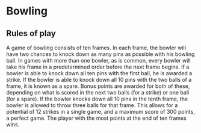 Bowling 
=======

Rules of play
-------------
A game of bowling consists of ten frames. In each frame, the bowler will have two chances to knock down as many pins as possible with his bowling ball. In games with more than one bowler, as is common, every bowler will take his frame in a predetermined order before the next frame begins. If a bowler is able to knock down all ten pins with the first ball, he is awarded a strike. If the bowler is able to knock down all 10 pins with the two balls of a frame, it is known as a spare. Bonus points are awarded for both of these, depending on what is scored in the next two balls (for a strike) or one ball (for a spare). If the bowler knocks down all 10 pins in the tenth frame, the bowler is allowed to throw three balls for that frame. This allows for a potential of 12 strikes in a single game, and a maximum score of 300 points, a perfect game. The player with the most points at the end of ten frames wins. 